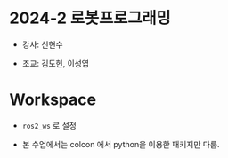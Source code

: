 # 2024-2 로봇프로그래밍

- 강사: 신현수

- 조교: 김도현, 이성엽


# Workspace

- `ros2_ws` 로 설정

- 본 수업에서는 colcon 에서 python을 이용한 패키지만 다룸.





